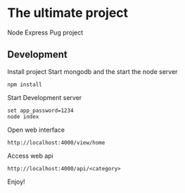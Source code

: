 # The ultimate project

Node Express Pug project

## Development

Install project
Start mongodb and the start the node server
```
npm install
```
Start Development server
```
set app_password=1234
node index
```
Open web interface
```
http://localhost:4000/view/home
```
Access web api
```
http://localhost:4000/api/<category>
```
Enjoy!


